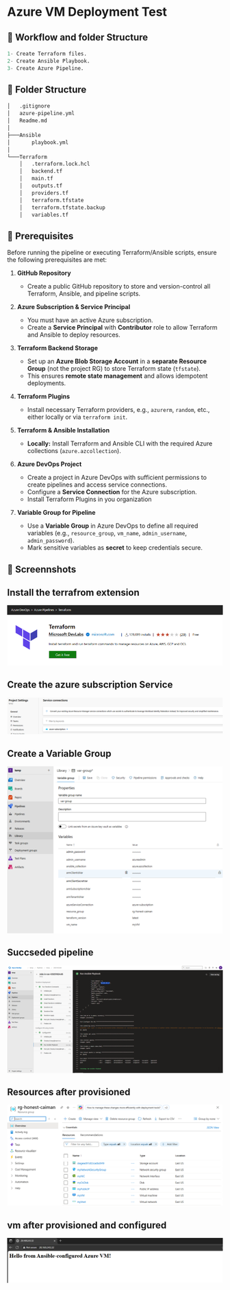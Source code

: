 # Azure VM Deployment Test

## 🔹 Workflow and folder Structure
```python
1- Create Terraform files.
2- Create Ansible Playbook.
3- Create Azure Pipeline.
```

## 🔹 Folder Structure
```python
│   .gitignore
│   azure-pipeline.yml
│   Readme.md
│
├───Ansible
│       playbook.yml
│
└───Terraform
    │   .terraform.lock.hcl
    │   backend.tf
    │   main.tf
    │   outputs.tf
    │   providers.tf
    │   terraform.tfstate
    │   terraform.tfstate.backup
    │   variables.tf
```


## 🔹 Prerequisites

Before running the pipeline or executing Terraform/Ansible scripts, ensure the following prerequisites are met:

1. **GitHub Repository**

   * Create a public GitHub repository to store and version-control all Terraform, Ansible, and pipeline scripts.

2. **Azure Subscription & Service Principal**

   * You must have an active Azure subscription.
   * Create a **Service Principal** with **Contributor** role to allow Terraform and Ansible to deploy resources.

3. **Terraform Backend Storage**

   * Set up an **Azure Blob Storage Account** in a **separate Resource Group** (not the project RG) to store Terraform state (`tfstate`).
   * This ensures **remote state management** and allows idempotent deployments.

4. **Terraform Plugins**

   * Install necessary Terraform providers, e.g., `azurerm`, `random`, etc., either locally or via `terraform init`.

5. **Terraform & Ansible Installation**

   * **Locally:** Install Terraform and Ansible CLI with the required Azure collections (`azure.azcollection`).

6. **Azure DevOps Project**

   * Create a project in Azure DevOps with sufficient permissions to create pipelines and access service connections.
   * Configure a **Service Connection** for the Azure subscription.
   * Install Terraform Plugins in you organization

7. **Variable Group for Pipeline**

   * Use a **Variable Group** in Azure DevOps to define all required variables (e.g., `resource_group`, `vm_name`, `admin_username`, `admin_password`).
   * Mark sensitive variables as **secret** to keep credentials secure.



## 🔹 Screennshots

## Install the terrafrom extension
![alt text](images/image-1.png)

## Create the azure subscription Service
![alt text](images/image.png)

## Create a Variable Group

![alt text](images/image-2.png)

## Succseded pipeline
![alt text](images/image-3.png)

## Resources after provisioned

![alt text](images/image5.png)

## vm after provisioned and configured
![alt text](images/image-4.png)